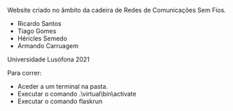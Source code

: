 Website criado no âmbito da cadeira de Redes de Comunicações Sem Fios.

- Ricardo Santos<br />
- Tiago Gomes<br />
- Héricles Semedo<br />
- Armando Carruagem<br />

Universidade Lusófona 2021<br />


Para correr:<br />
- Aceder a um terminal na pasta.<br />
- Executar o comando .\virtual\bin\activate<br />
- Executar o comando flaskrun<br />
